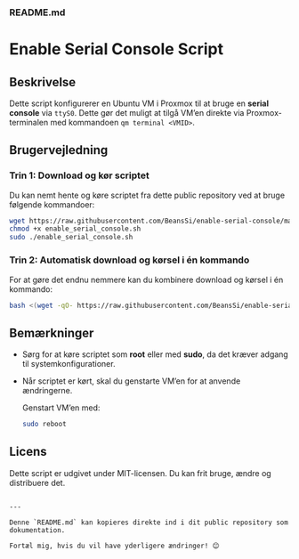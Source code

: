 ### **README.md**

# Enable Serial Console Script

## Beskrivelse
Dette script konfigurerer en Ubuntu VM i Proxmox til at bruge en **serial console** via `ttyS0`. Dette gør det muligt at tilgå VM’en direkte via Proxmox-terminalen med kommandoen `qm terminal <VMID>`.

## Brugervejledning

### Trin 1: Download og kør scriptet

Du kan nemt hente og køre scriptet fra dette public repository ved at bruge følgende kommandoer:
```bash
wget https://raw.githubusercontent.com/BeansSi/enable-serial-console/main/enable_serial_console.sh
chmod +x enable_serial_console.sh
sudo ./enable_serial_console.sh
```

### Trin 2: Automatisk download og kørsel i én kommando

For at gøre det endnu nemmere kan du kombinere download og kørsel i én kommando:

```bash
bash <(wget -qO- https://raw.githubusercontent.com/BeansSi/enable-serial-console/main/enable_serial_console.sh)
```

## Bemærkninger

- Sørg for at køre scriptet som **root** eller med **sudo**, da det kræver adgang til systemkonfigurationer.
- Når scriptet er kørt, skal du genstarte VM’en for at anvende ændringerne.
  
  Genstart VM’en med:
  ```bash
  sudo reboot
  ```

## Licens
Dette script er udgivet under MIT-licensen. Du kan frit bruge, ændre og distribuere det.
```

---

Denne `README.md` kan kopieres direkte ind i dit public repository som dokumentation.

Fortæl mig, hvis du vil have yderligere ændringer! 😊
